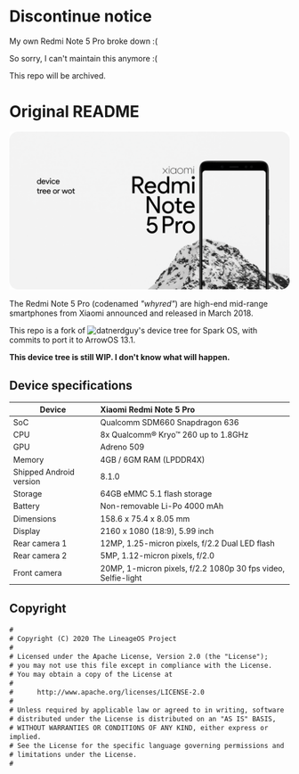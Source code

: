 # Discontinue notice
My own Redmi Note 5 Pro broke down :(

So sorry, I can't maintain this anymore :(

This repo will be archived.

# Original README

![Xiaomi Redmi Note 5 Pro](https://raw.githubusercontent.com/datnerdguy/assets/main/whyred-poster.png)

The Redmi Note 5 Pro (codenamed _"whyred"_) are high-end mid-range smartphones from Xiaomi announced and released in March 2018.

This repo is a fork of ![datnerdguy's device tree for Spark OS](https://github.com/datnerdguy/device_xiaomi_whyred), with commits to port it to ArrowOS 13.1.

**This device tree is still WIP. I don't know what will happen.**

## Device specifications

| Device                  | Xiaomi Redmi Note 5 Pro                                      |
| ----------------------- | :----------------------------------------------------------- |
| SoC                     | Qualcomm SDM660 Snapdragon 636                               |
| CPU                     | 8x Qualcomm® Kryo™ 260 up to 1.8GHz                          |
| GPU                     | Adreno 509                                                   |
| Memory                  | 4GB / 6GM RAM (LPDDR4X)                                      |
| Shipped Android version | 8.1.0                                                        |
| Storage                 | 64GB eMMC 5.1 flash storage                                  |
| Battery                 | Non-removable Li-Po 4000 mAh                                 |
| Dimensions              | 158.6 x 75.4 x 8.05 mm                                       |
| Display                 | 2160 x 1080 (18:9), 5.99 inch                                |
| Rear camera 1           | 12MP, 1.25-micron pixels, f/2.2 Dual LED flash               |
| Rear camera 2           | 5MP, 1.12-micron pixels, f/2.0                               |
| Front camera            | 20MP, 1-micron pixels, f/2.2 1080p 30 fps video, Selfie-light|

## Copyright

```
#
# Copyright (C) 2020 The LineageOS Project
#
# Licensed under the Apache License, Version 2.0 (the "License");
# you may not use this file except in compliance with the License.
# You may obtain a copy of the License at
#
#      http://www.apache.org/licenses/LICENSE-2.0
#
# Unless required by applicable law or agreed to in writing, software
# distributed under the License is distributed on an "AS IS" BASIS,
# WITHOUT WARRANTIES OR CONDITIONS OF ANY KIND, either express or implied.
# See the License for the specific language governing permissions and
# limitations under the License.
#
